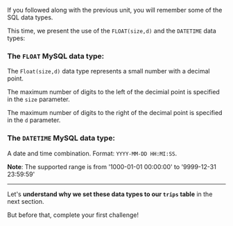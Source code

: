 If you followed along with the previous unit, you will remember some of the SQL data types.

This time, we present the use of the `FLOAT(size,d)` and the `DATETIME` data types:

### The `FLOAT` MySQL data type: 

The `Float(size,d)` data type represents a small number with a decimal point.

The maximum number of digits to the left of the decimial point is specified in the `size` parameter.

The maximum number of digits to the right of the decimal point is specified in the `d` parameter.

### The `DATETIME` MySQL data type:

A date and time combination. Format: `YYYY-MM-DD HH:MI:SS`.

__Note__: The supported range is from '1000-01-01 00:00:00' to '9999-12-31 23:59:59'

---

Let's __understand why we set these data types to our `trips` table__ in the next section.

But before that, complete your first challenge!